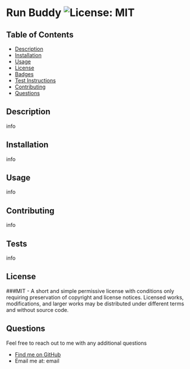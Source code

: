 
  
  # Run Buddy ![License: MIT](https://img.shields.io/badge/License-MIT-yellow.svg)

  ## Table of Contents
  * [ Description ](#about)
  * [ Installation ](#installation)
  * [ Usage ](#usage)
  * [ License ](#license)
  * [ Badges ](#badges)
  * [ Test Instructions ](#test)
  * [ Contributing ](#contribution)
  * [ Questions ](#questions)

  <a name="about"></a>
  ## Description
  info

  <a name="installation"></a>
  ## Installation
  info

  <a name="usage"></a>
  ## Usage
  info

  <a name="contribution"></a>
  ## Contributing
  info

  <a name="test"></a>
  ## Tests
  info

  <a name="license"></a>
  ## License
  ###MIT - A short and simple permissive license with conditions only requiring preservation of copyright and license notices. Licensed works, modifications, and larger works may be distributed under different terms and without source code.

  <a name="questions"></a>
  ## Questions
  Feel free to reach out to me with any additional questions
  * [Find me on GitHub](https://github.com/gitname/)
  * Email me at: email
